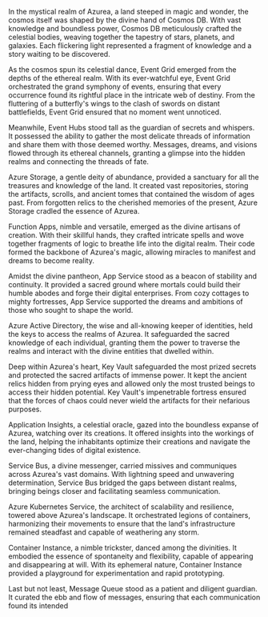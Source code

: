 In the mystical realm of Azurea, a land steeped in magic and wonder, the cosmos itself was shaped by the divine hand of Cosmos DB. With vast knowledge and boundless power, Cosmos DB meticulously crafted the celestial bodies, weaving together the tapestry of stars, planets, and galaxies. Each flickering light represented a fragment of knowledge and a story waiting to be discovered.

As the cosmos spun its celestial dance, Event Grid emerged from the depths of the ethereal realm. With its ever-watchful eye, Event Grid orchestrated the grand symphony of events, ensuring that every occurrence found its rightful place in the intricate web of destiny. From the fluttering of a butterfly's wings to the clash of swords on distant battlefields, Event Grid ensured that no moment went unnoticed.

Meanwhile, Event Hubs stood tall as the guardian of secrets and whispers. It possessed the ability to gather the most delicate threads of information and share them with those deemed worthy. Messages, dreams, and visions flowed through its ethereal channels, granting a glimpse into the hidden realms and connecting the threads of fate.

Azure Storage, a gentle deity of abundance, provided a sanctuary for all the treasures and knowledge of the land. It created vast repositories, storing the artifacts, scrolls, and ancient tomes that contained the wisdom of ages past. From forgotten relics to the cherished memories of the present, Azure Storage cradled the essence of Azurea.

Function Apps, nimble and versatile, emerged as the divine artisans of creation. With their skillful hands, they crafted intricate spells and wove together fragments of logic to breathe life into the digital realm. Their code formed the backbone of Azurea's magic, allowing miracles to manifest and dreams to become reality.

Amidst the divine pantheon, App Service stood as a beacon of stability and continuity. It provided a sacred ground where mortals could build their humble abodes and forge their digital enterprises. From cozy cottages to mighty fortresses, App Service supported the dreams and ambitions of those who sought to shape the world.

Azure Active Directory, the wise and all-knowing keeper of identities, held the keys to access the realms of Azurea. It safeguarded the sacred knowledge of each individual, granting them the power to traverse the realms and interact with the divine entities that dwelled within.

Deep within Azurea's heart, Key Vault safeguarded the most prized secrets and protected the sacred artifacts of immense power. It kept the ancient relics hidden from prying eyes and allowed only the most trusted beings to access their hidden potential. Key Vault's impenetrable fortress ensured that the forces of chaos could never wield the artifacts for their nefarious purposes.

Application Insights, a celestial oracle, gazed into the boundless expanse of Azurea, watching over its creations. It offered insights into the workings of the land, helping the inhabitants optimize their creations and navigate the ever-changing tides of digital existence.

Service Bus, a divine messenger, carried missives and communiques across Azurea's vast domains. With lightning speed and unwavering determination, Service Bus bridged the gaps between distant realms, bringing beings closer and facilitating seamless communication.

Azure Kubernetes Service, the architect of scalability and resilience, towered above Azurea's landscape. It orchestrated legions of containers, harmonizing their movements to ensure that the land's infrastructure remained steadfast and capable of weathering any storm.

Container Instance, a nimble trickster, danced among the divinities. It embodied the essence of spontaneity and flexibility, capable of appearing and disappearing at will. With its ephemeral nature, Container Instance provided a playground for experimentation and rapid prototyping.

Last but not least, Message Queue stood as a patient and diligent guardian. It curated the ebb and flow of messages, ensuring that each communication found its intended